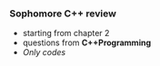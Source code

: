 ### Sophomore C++ review
- starting from chapter 2
- questions from **C++Programming**
- *Only codes*
